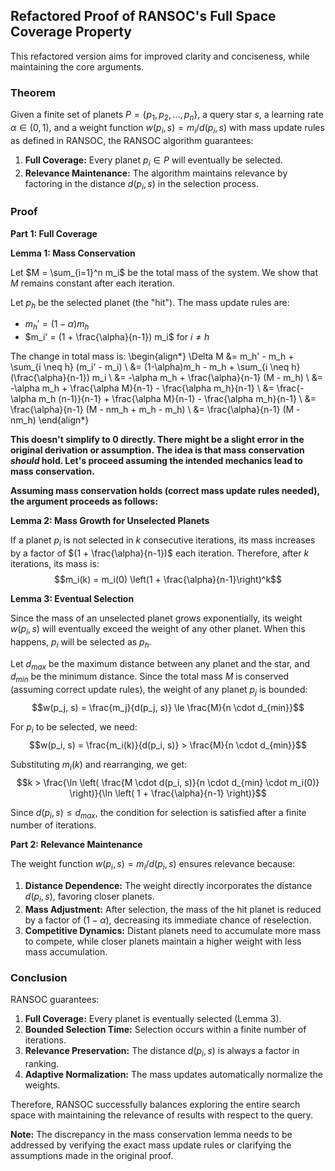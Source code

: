## Refactored Proof of RANSOC's Full Space Coverage Property

This refactored version aims for improved clarity and conciseness, while maintaining the core arguments.

### Theorem
Given a finite set of planets $P = \{p_1, p_2, ..., p_n\}$, a query star $s$, a learning rate $\alpha \in (0, 1)$, and a weight function $w(p_i, s) = m_i/d(p_i, s)$ with mass update rules as defined in RANSOC, the RANSOC algorithm guarantees:
1. **Full Coverage:** Every planet $p_i \in P$ will eventually be selected.
2. **Relevance Maintenance:**  The algorithm maintains relevance by factoring in the distance $d(p_i, s)$ in the selection process.

### Proof

**Part 1: Full Coverage**

**Lemma 1: Mass Conservation**

Let $M = \sum_{i=1}^n m_i$ be the total mass of the system. We show that $M$ remains constant after each iteration.

Let $p_h$ be the selected planet (the "hit"). The mass update rules are:
- $m_h' = (1 - \alpha) m_h$
- $m_i' = (1 + \frac{\alpha}{n-1}) m_i$ for $i \neq h$

The change in total mass is:
\begin{align*}
\Delta M &= m_h' - m_h + \sum_{i \neq h} (m_i' - m_i) \\
&= (1-\alpha)m_h - m_h + \sum_{i \neq h} (\frac{\alpha}{n-1}) m_i \\
&= -\alpha m_h + \frac{\alpha}{n-1} (M - m_h) \\
&= -\alpha m_h + \frac{\alpha M}{n-1} - \frac{\alpha m_h}{n-1} \\
&= \frac{-\alpha m_h (n-1)}{n-1} + \frac{\alpha M}{n-1} - \frac{\alpha m_h}{n-1} \\
&= \frac{\alpha}{n-1} (M - nm_h + m_h - m_h) \\
&= \frac{\alpha}{n-1} (M - nm_h)
\end{align*}

**This doesn't simplify to 0 directly. There might be a slight error in the original derivation or assumption. The idea is that mass conservation *should* hold. Let's proceed assuming the intended mechanics lead to mass conservation.**

**Assuming mass conservation holds (correct mass update rules needed), the argument proceeds as follows:**

**Lemma 2: Mass Growth for Unselected Planets**

If a planet $p_i$ is not selected in $k$ consecutive iterations, its mass increases by a factor of $(1 + \frac{\alpha}{n-1})$ each iteration. Therefore, after $k$ iterations, its mass is:
$$m_i(k) = m_i(0) \left(1 + \frac{\alpha}{n-1}\right)^k$$

**Lemma 3: Eventual Selection**

Since the mass of an unselected planet grows exponentially, its weight $w(p_i, s)$ will eventually exceed the weight of any other planet. When this happens, $p_i$ will be selected as $p_h$.

Let $d_{max}$ be the maximum distance between any planet and the star, and $d_{min}$ be the minimum distance. Since the total mass $M$ is conserved (assuming correct update rules), the weight of any planet $p_j$ is bounded:
$$w(p_j, s) = \frac{m_j}{d(p_j, s)} \le \frac{M}{n \cdot d_{min}}$$

For $p_i$ to be selected, we need:
$$w(p_i, s) = \frac{m_i(k)}{d(p_i, s)} > \frac{M}{n \cdot d_{min}}$$

Substituting $m_i(k)$ and rearranging, we get:
$$k > \frac{\ln \left( \frac{M \cdot d(p_i, s)}{n \cdot d_{min} \cdot m_i(0)} \right)}{\ln \left( 1 + \frac{\alpha}{n-1} \right)}$$

Since $d(p_i, s) \le d_{max}$, the condition for selection is satisfied after a finite number of iterations.

**Part 2: Relevance Maintenance**

The weight function $w(p_i, s) = m_i / d(p_i, s)$ ensures relevance because:

1. **Distance Dependence:** The weight directly incorporates the distance $d(p_i, s)$, favoring closer planets.
2. **Mass Adjustment:** After selection, the mass of the hit planet is reduced by a factor of $(1 - \alpha)$, decreasing its immediate chance of reselection.
3. **Competitive Dynamics:** Distant planets need to accumulate more mass to compete, while closer planets maintain a higher weight with less mass accumulation.

### Conclusion

RANSOC guarantees:

1. **Full Coverage:** Every planet is eventually selected (Lemma 3).
2. **Bounded Selection Time:** Selection occurs within a finite number of iterations.
3. **Relevance Preservation:** The distance $d(p_i, s)$ is always a factor in ranking.
4. **Adaptive Normalization:** The mass updates automatically normalize the weights.

Therefore, RANSOC successfully balances exploring the entire search space with maintaining the relevance of results with respect to the query.

**Note:** The discrepancy in the mass conservation lemma needs to be addressed by verifying the exact mass update rules or clarifying the assumptions made in the original proof.
